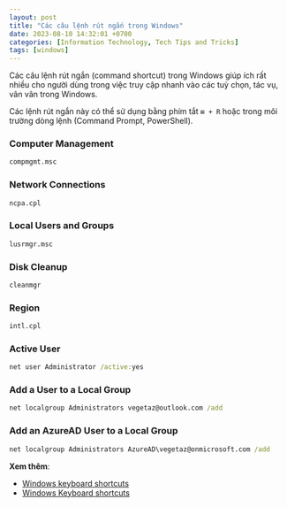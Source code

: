 ```yaml
---
layout: post
title: "Các câu lệnh rút ngắn trong Windows"
date: 2023-08-10 14:32:01 +0700
categories: [Information Technology, Tech Tips and Tricks]
tags: [windows]
---
```


Các câu lệnh rút ngắn (command shortcut) trong Windows giúp ích rất nhiều cho người dùng trong việc truy cập nhanh vào các tuỳ chọn, tác vụ, vân vân trong Windows.

Các lệnh rút ngắn này có thể sử dụng bằng phím tắt `⊞ + R` hoặc trong môi trường dòng lệnh (Command Prompt, PowerShell).

### Computer Management
```cmd
compmgmt.msc
```

### Network Connections
```cmd
ncpa.cpl
```

### Local Users and Groups
```cmd
lusrmgr.msc
```

### Disk Cleanup
```cmd
cleanmgr
```

### Region
```cmd
intl.cpl
```
### Active User
```cmd
net user Administrator /active:yes
```

### Add a User to a Local Group
```cmd
net localgroup Administrators vegetaz@outlook.com /add
```

### Add an AzureAD User to a Local Group
```cmd
net localgroup Administrators AzureAD\vegetaz@onmicrosoft.com /add
```

**Xem thêm**:
- [Windows keyboard shortcuts](https://support.microsoft.com/en-us/windows/windows-keyboard-shortcuts-3d444b08-3a00-abd6-67da-ecfc07e86b98)
- [Windows Keyboard shortcuts](https://ss64.com/nt/syntax-keyboard.html)
